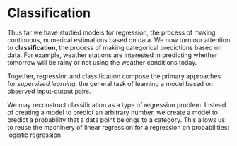 
# Classification

Thus far we have studied models for regression, the process of making
continuous, numerical estimations based on data. We now turn our attention to
**classification**, the process of making categorical predictions based on
data. For example, weather stations are interested in predicting whether
tomorrow will be rainy or not using the weather conditions today.

Together, regression and classification compose the primary approaches for
_supervised learning_, the general task of learning a model based on observed
input-output pairs.

We may reconstruct classification as a type of regression problem. Instead of
creating a model to predict an arbitrary number, we create a model to predict a
probability that a data point belongs to a category. This allows us to reuse
the machinery of linear regression for a regression on probabilities: logistic
regression.

